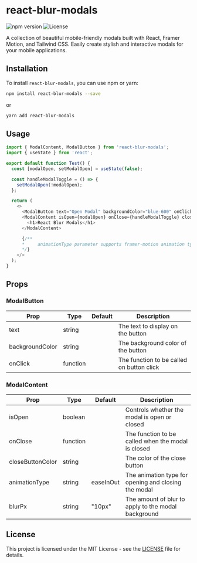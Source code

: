 

# react-blur-modals

![npm version](https://img.shields.io/npm/v/react-blur-modals.svg)
![License](https://img.shields.io/npm/l/react-blur-modals.svg)

A collection of beautiful mobile-friendly modals built with React, Framer Motion, and Tailwind CSS. Easily create stylish and interactive modals for your mobile applications.

## Installation

To install `react-blur-modals`, you can use npm or yarn:

```bash
npm install react-blur-modals --save
```

or

```bash
yarn add react-blur-modals
```

## Usage

```js
import { ModalContent, ModalButton } from 'react-blur-modals';
import { useState } from 'react';

export default function Test() {
  const [modalOpen, setModalOpen] = useState(false);

  const handleModalToggle = () => {
    setModalOpen(!modalOpen);
  };

  return (
    <>
      <ModalButton text="Open Modal" backgroundColor="blue-600" onClick={handleModalToggle} />
      <ModalContent isOpen={modalOpen} onClose={handleModalToggle} closeButtonColor="blue-600" animationType="easeInOut" blurPx="10px">
        <h1>React Blur Modals</h1>
      </ModalContent>

      {/** 
      *     animationType parameter supports framer-motion animation types
      */}
    </>
  );
}
```

## Props

### ModalButton

| Prop              | Type     | Default | Description                                 |
|-------------------|----------|---------|---------------------------------------------|
| text              | string   |         | The text to display on the button          |
| backgroundColor   | string   |         | The background color of the button         |
| onClick           | function |         | The function to be called on button click  |

### ModalContent

| Prop              | Type                     | Default   | Description                                           |
|-------------------|--------------------------|-----------|-------------------------------------------------------|
| isOpen            | boolean                  |           | Controls whether the modal is open or closed         |
| onClose           | function                 |           | The function to be called when the modal is closed   |
| closeButtonColor  | string                   |           | The color of the close button                        |
| animationType     | string | easeInOut | The animation type for opening and closing the modal |
| blurPx            | string                   | "10px"    | The amount of blur to apply to the modal background  |

## License

This project is licensed under the MIT License - see the [LICENSE](LICENSE) file for details.

